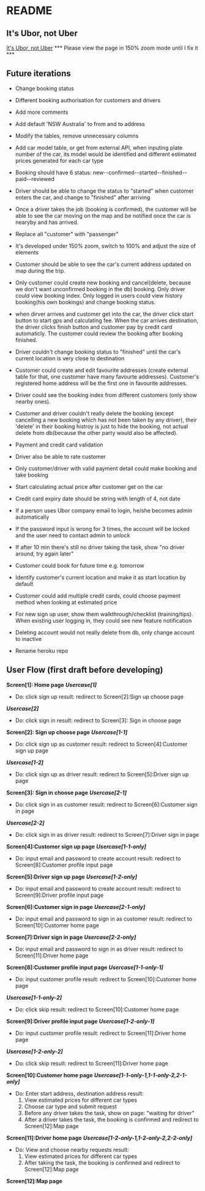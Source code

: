# README

## It's Ubor, not Uber 

[It's Ubor, not Uber](https://ubor-project1.herokuapp.com/)
*** Please view the page in 150% zoom mode until I fix it ***

## Future iterations
* Change booking status
* Different booking authorisation for customers and drivers

* Add more comments
* Add default 'NSW Australia' to from and to address
* Modify the tables, remove unnecessary columns
* Add car model table, or get from external API, when inputing plate number of the car, its model would be identified and different estimated prices generated for each car type
* Booking should have 6 status:
new--confirmed--started--finished--paid--reviewed
* Driver should be able to change the status to "started" when customer enters the car, and change to "finished" after arriving
* Once a driver takes the job (booking is confirmed), the customer will be able to see the car moving on the map and be notified once the car is nearyby and has arrived.
* Replace all "customer" with "passenger"
* It's developed under 150% zoom, switch to 100% and adjust the size of elements
* Customer should be able to see the car's current address updated on map during the trip.
* Only customer could create new booking and cancel(delete, because we don't want unconfirmed booking in the db) booking. Only driver could view booking index. Only logged in users could view history booking(his own bookings) and change booking status.
* when dirver arrives and customer get into the car, the driver click start button to start gps and calculating fee. When the car arrives destination, the driver clicks finish button and customer pay by credit card automaticly. The customer could review the booking after booking finished.
* Driver couldn't change booking status to "finished" until the car's current location is very close to destination
* Customer could create and edit favourite addresses (create external table for that, one customer have many favourte addresses). Customer's registered home address will be the first one in favourite addresses.
* Driver could see the booking index from different customers (only show nearby ones).
* Customer and driver couldn't really delete the booking (except cancelling a new booking which has not been taken by any driver), their 'delete' in their booking histroy is just to hide the booking, not actual delete from db(because the other party would also be affected).
* Payment and credit card validation
* Driver also be able to rate customer
* Only customer/driver with valid payment detail could make booking and take booking
* Start calculating actual price after customer get on the car
* Credit card expiry date should be string with length of 4, not date
* If a person uses Ubor company email to login, he/she becomes admin automatically
* If the password input is wrong for 3 times, the account will be locked and the user need to contact admin to unlock
* If after 10 min there's still no driver taking the task, show "no driver around, try again later"
* Customer could book for future time e.g. tomorrow
* Identify customer's current location and make it as start location by default
* Customer could add multiple credit cards, could choose payment method when looking at estimated price
* For new sign up user, show them walkthrough/checklist (training/tips). When existing user logging in, they could see new feature notification
* Deleting account would not really delete from db, only change account to inactive
* Rename heroku repo


## User Flow (first draft before developing)

**Screen[1]: Home page**
***Usercase[1]***
* Do: click sign up
  result: 
  redirect to Screen[2]:Sign up choose page

***Usercase[2]***
* Do: click sign in
  result: 
  redirect to Screen[3]: Sign in choose page


**Screen[2]: Sign up choose page**
***Usercase[1-1]***
* Do: click sign up as customer
  result: 
  redirect to Screen[4]:Customer sign up page

***Usercase[1-2]***
* Do: click sign up as driver
  result: 
  redirect to Screen[5]:Driver sign up page


**Screen[3]: Sign in choose page**
***Usercase[2-1]***
* Do: click sign in as customer
  result: 
  redirect to Screen[6]:Customer sign in page

***Usercase[2-2]***
* Do: click sign in as driver
  result: 
  redirect to Screen[7]:Driver sign in page


**Screen[4]:Customer sign up page**
***Usercase[1-1-only]***
* Do: input email and password to create account
  result: 
  redirect to Screen[8]:Customer profile input page


**Screen[5]:Driver sign up page**
***Usercase[1-2-only]***
* Do: input email and password to create account
  result: 
  redirect to Screen[9]:Driver profile input page


**Screen[6]:Customer sign in page**
***Usercase[2-1-only]***
* Do: input email and password to sign in as customer
  result: 
  redirect to Screen[10]:Customer home page


**Screen[7]:Driver sign in page**
***Usercase[2-2-only]***
* Do: input email and password to sign in as driver
  result: 
  redirect to Screen[11]:Driver home page


**Screen[8]:Customer profile input page**
***Usercase[1-1-only-1]***
* Do: input customer profile
  result: 
  redirect to Screen[10]:Customer home page

***Usercase[1-1-only-2]***
* Do: click skip
  result: 
  redirect to Screen[10]:Customer home page


**Screen[9]:Driver profile input page**
***Usercase[1-2-only-1]***
* Do: input customer profile
  result: 
  redirect to Screen[11]:Driver home page

***Usercase[1-2-only-2]***
* Do: click skip
  result: 
  redirect to Screen[11]:Driver home page


**Screen[10]:Customer home page**
***Usercase[1-1-only-1,1-1-only-2,2-1-only]***
* Do: Enter start address, destination address
  result: 
  1. View estimated prices for different car types
  2. Choose car type and submit request
  3. Before any driver takes the task, show on page: "waiting for driver"
  4. After a driver takes the task, the booking is confirmed and
  redirect to Screen[12]:Map page


**Screen[11]:Driver home page**
***Usercase[1-2-only-1,1-2-only-2,2-2-only]***
* Do: View and choose nearby requests
  result: 
  1. View estimated prices for different car types
  2. After taking the task, the booking is confirmed and
  redirect to Screen[12]:Map page 


**Screen[12]:Map page**